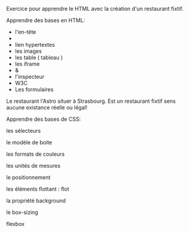 Exercice pour apprendre le HTML avec la création d'un restaurant fixtif.

Apprendre des bases en  HTML:

- l'en-tête <head>
- <body>
- lien hypertextes
- les images
- les table ( tableau )
- les iframe
- <div> & <span>
- l'inspecteur
- W3C
- Les formulaires

Le restaurant l'Astro situer à Strasbourg. Est un restaurant fixtif sens aucune existance réelle ou légal!

Apprendre des bases de CSS:

les sélecteurs

le modèle de boite

les formats de couleurs

les unités de mesures

le positionnement 

les éléments flottant : flot

la propriété background

le box-sizing

flexbox
